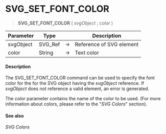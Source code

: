 # SVG_SET_FONT_COLOR

>**SVG_SET_FONT_COLOR** ( *svgObject* ; *color* )

| Parameter | Type |  | Description |
| --- | --- | --- | --- |
| svgObject | SVG_Ref | &#8594; | Reference of SVG element |
| color | String | &#8594; | Text color |



#### Description 

The SVG\_SET\_FONT\_COLOR command can be used to specify the font color for the for the SVG object having the *svgObject* reference. If *svgObject* does not reference a valid element, an error is generated.

The *color* parameter contains the name of the color to be used. (For more information about colors, please refer to the "*SVG Colors*" section).

#### See also 

*SVG Colors*  